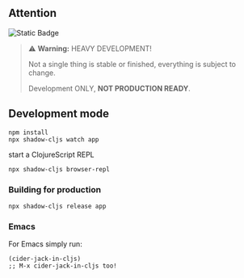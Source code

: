 ## Attention
![Static Badge](https://img.shields.io/badge/STATUS-not_ready!-%23FF0000)

> ⚠️ **Warning:** HEAVY DEVELOPMENT!
> 
> Not a single thing is stable or finished, everything is subject to change.
>
> Development ONLY, **NOT PRODUCTION READY**.

## Development mode
```
npm install
npx shadow-cljs watch app
```
start a ClojureScript REPL
```
npx shadow-cljs browser-repl
```
### Building for production

```
npx shadow-cljs release app
```

### Emacs

For Emacs simply run:
```emacs-lisp
(cider-jack-in-cljs)
;; M-x cider-jack-in-cljs too!
```
